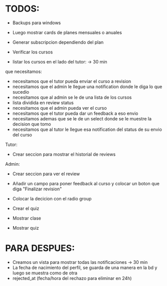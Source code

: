 # TODOS:

- Backups para windows
- Luego mostrar cards de planes mensuales o anuales
- Generar subscripcion dependiendo del plan

- Verificar los cursos

- listar los cursos en el lado del tutor: -> 30 min

que necesitamos:

- necesitamos que el tutor pueda enviar el curso a revision
- necesitamos que el admin le llegue una notification donde le diga lo que sucedio
- necesitamos que al admin se le de una lista de los cursos
- lista dividida en review status
- necesitamos que el admin pueda ver el curso
- necesitamos que el tutor pueda dar un feedback a eso envio
- necesitamos ademas que se le de un select donde se le muestre la decision que tomo
- necesitamos que al tutor le llegue esa notification del status de su envio del curso

Tutor:

- Crear seccion para mostrar el historial de reviews

Admin:

- Crear seccion para ver el review
- Añadir un campo para poner feedback al curso y colocar un boton que diga "Finalizar revision"
- Colocar la decicion con el radio group

- Crear el quiz
- Mostrar clase
- Mostrar quiz

# PARA DESPUES:

- Creamos un vista para mostrar todas las notificaciones -> 30 min
- La fecha de nacimiento del perfil, se guarda de una manera en la bd y luego se muestra como de otra
- rejected_at (fecha/hora del rechazo para eliminar en 24h)
